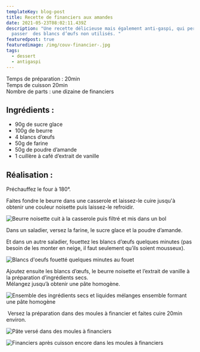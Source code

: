 ```yaml
---
templateKey: blog-post
title: Recette de financiers aux amandes
date: 2021-05-23T08:02:11.439Z
description: "Une recette délicieuse mais également anti-gaspi, qui permet de
  passer  des blancs d’œufs non utilisés. "
featuredpost: true
featuredimage: /img/couv-financier-.jpg
tags:
  - dessert
  - antigaspi
---
```

Temps de préparation : 20min\
Temps de cuisson 20min\
Nombre de parts : une dizaine de financiers

## Ingrédients :

* 90g de sucre glace
* 100g de beurre
* 4 blancs d’œufs
* 50g de farine
* 50g de poudre d’amande
* 1 cuillère à café d’extrait de vanille

## Réalisation :

Préchauffez le four à 180°.

Faites fondre le beurre dans une casserole et laissez-le cuire jusqu'à obtenir une couleur noisette puis laissez-le refroidir.

![Beurre noisette cuit à la casserole puis filtré et mis dans un bol ](/img/beurre-noisette.jpg "Beurre noisette ")

Dans un saladier, versez la farine, le sucre glace et la poudre d’amande.

Et dans un autre saladier, fouettez les blancs d’œufs quelques minutes (pas besoin de les monter en neige, il faut seulement qu’ils soient mousseux).

![Blancs d'oeufs fouetté quelques minutes au fouet ](/img/blanc-oeuf-mousseux-.jpg "Blancs d'oeufs mousseux ")

Ajoutez ensuite les blancs d’œufs, le beurre noisette et l’extrait de vanille à la préparation d’ingrédients secs.\
Mélangez jusqu’à obtenir une pâte homogène.

![Ensemble des ingrédients secs et liquides mélanges ensemble formant une pâte homogène](/img/pate-financier-.jpg "Pâte financier ")

 Versez la préparation dans des moules à financier et faites cuire 20min environ.

![Pâte versé dans des moules à financiers ](/img/financier-avant-cuisson.jpg "Financiers avant cuisson ")

![Financiers après cuisson encore dans les moules à financiers ](/img/finacier-apres-cuisson.jpg "Financiers après cuisson ")